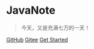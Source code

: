 # JavaNote


> 今天，又是充满七万的一天！

[GitHub](https://github.com/holden-cpu/note) [Gitee](https://gitee.com/holdencpu/note) [Get Started](README.md)